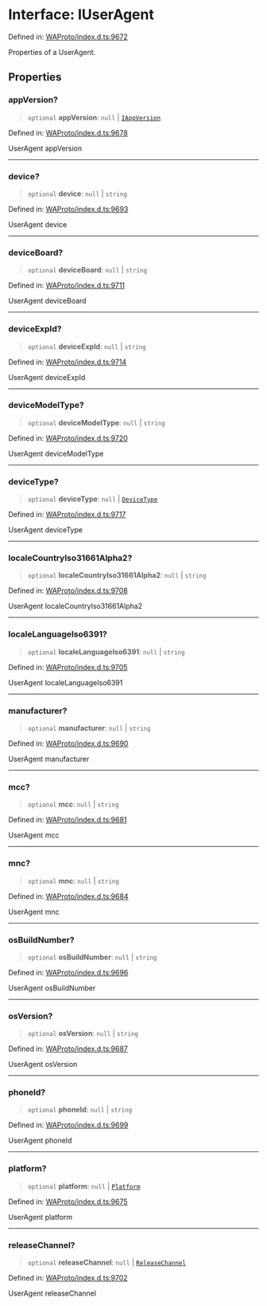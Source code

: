 # Interface: IUserAgent

Defined in: [WAProto/index.d.ts:9672](https://github.com/Fokusdotid/bail/blob/a1b2bb6d3d63874a4f497e70ebd6347b2869da8e/WAProto/index.d.ts#L9672)

Properties of a UserAgent.

## Properties

### appVersion?

> `optional` **appVersion**: `null` \| [`IAppVersion`](../namespaces/UserAgent/interfaces/IAppVersion.md)

Defined in: [WAProto/index.d.ts:9678](https://github.com/Fokusdotid/bail/blob/a1b2bb6d3d63874a4f497e70ebd6347b2869da8e/WAProto/index.d.ts#L9678)

UserAgent appVersion

***

### device?

> `optional` **device**: `null` \| `string`

Defined in: [WAProto/index.d.ts:9693](https://github.com/Fokusdotid/bail/blob/a1b2bb6d3d63874a4f497e70ebd6347b2869da8e/WAProto/index.d.ts#L9693)

UserAgent device

***

### deviceBoard?

> `optional` **deviceBoard**: `null` \| `string`

Defined in: [WAProto/index.d.ts:9711](https://github.com/Fokusdotid/bail/blob/a1b2bb6d3d63874a4f497e70ebd6347b2869da8e/WAProto/index.d.ts#L9711)

UserAgent deviceBoard

***

### deviceExpId?

> `optional` **deviceExpId**: `null` \| `string`

Defined in: [WAProto/index.d.ts:9714](https://github.com/Fokusdotid/bail/blob/a1b2bb6d3d63874a4f497e70ebd6347b2869da8e/WAProto/index.d.ts#L9714)

UserAgent deviceExpId

***

### deviceModelType?

> `optional` **deviceModelType**: `null` \| `string`

Defined in: [WAProto/index.d.ts:9720](https://github.com/Fokusdotid/bail/blob/a1b2bb6d3d63874a4f497e70ebd6347b2869da8e/WAProto/index.d.ts#L9720)

UserAgent deviceModelType

***

### deviceType?

> `optional` **deviceType**: `null` \| [`DeviceType`](../namespaces/UserAgent/enumerations/DeviceType.md)

Defined in: [WAProto/index.d.ts:9717](https://github.com/Fokusdotid/bail/blob/a1b2bb6d3d63874a4f497e70ebd6347b2869da8e/WAProto/index.d.ts#L9717)

UserAgent deviceType

***

### localeCountryIso31661Alpha2?

> `optional` **localeCountryIso31661Alpha2**: `null` \| `string`

Defined in: [WAProto/index.d.ts:9708](https://github.com/Fokusdotid/bail/blob/a1b2bb6d3d63874a4f497e70ebd6347b2869da8e/WAProto/index.d.ts#L9708)

UserAgent localeCountryIso31661Alpha2

***

### localeLanguageIso6391?

> `optional` **localeLanguageIso6391**: `null` \| `string`

Defined in: [WAProto/index.d.ts:9705](https://github.com/Fokusdotid/bail/blob/a1b2bb6d3d63874a4f497e70ebd6347b2869da8e/WAProto/index.d.ts#L9705)

UserAgent localeLanguageIso6391

***

### manufacturer?

> `optional` **manufacturer**: `null` \| `string`

Defined in: [WAProto/index.d.ts:9690](https://github.com/Fokusdotid/bail/blob/a1b2bb6d3d63874a4f497e70ebd6347b2869da8e/WAProto/index.d.ts#L9690)

UserAgent manufacturer

***

### mcc?

> `optional` **mcc**: `null` \| `string`

Defined in: [WAProto/index.d.ts:9681](https://github.com/Fokusdotid/bail/blob/a1b2bb6d3d63874a4f497e70ebd6347b2869da8e/WAProto/index.d.ts#L9681)

UserAgent mcc

***

### mnc?

> `optional` **mnc**: `null` \| `string`

Defined in: [WAProto/index.d.ts:9684](https://github.com/Fokusdotid/bail/blob/a1b2bb6d3d63874a4f497e70ebd6347b2869da8e/WAProto/index.d.ts#L9684)

UserAgent mnc

***

### osBuildNumber?

> `optional` **osBuildNumber**: `null` \| `string`

Defined in: [WAProto/index.d.ts:9696](https://github.com/Fokusdotid/bail/blob/a1b2bb6d3d63874a4f497e70ebd6347b2869da8e/WAProto/index.d.ts#L9696)

UserAgent osBuildNumber

***

### osVersion?

> `optional` **osVersion**: `null` \| `string`

Defined in: [WAProto/index.d.ts:9687](https://github.com/Fokusdotid/bail/blob/a1b2bb6d3d63874a4f497e70ebd6347b2869da8e/WAProto/index.d.ts#L9687)

UserAgent osVersion

***

### phoneId?

> `optional` **phoneId**: `null` \| `string`

Defined in: [WAProto/index.d.ts:9699](https://github.com/Fokusdotid/bail/blob/a1b2bb6d3d63874a4f497e70ebd6347b2869da8e/WAProto/index.d.ts#L9699)

UserAgent phoneId

***

### platform?

> `optional` **platform**: `null` \| [`Platform`](../namespaces/UserAgent/enumerations/Platform.md)

Defined in: [WAProto/index.d.ts:9675](https://github.com/Fokusdotid/bail/blob/a1b2bb6d3d63874a4f497e70ebd6347b2869da8e/WAProto/index.d.ts#L9675)

UserAgent platform

***

### releaseChannel?

> `optional` **releaseChannel**: `null` \| [`ReleaseChannel`](../namespaces/UserAgent/enumerations/ReleaseChannel.md)

Defined in: [WAProto/index.d.ts:9702](https://github.com/Fokusdotid/bail/blob/a1b2bb6d3d63874a4f497e70ebd6347b2869da8e/WAProto/index.d.ts#L9702)

UserAgent releaseChannel
